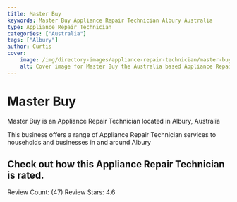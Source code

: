```yaml
---
title: Master Buy
keywords: Master Buy Appliance Repair Technician Albury Australia 
type: Appliance Repair Technician 
categories: ["Australia"]
tags: ["Albury"]
author: Curtis
cover:
    image: /img/directory-images/appliance-repair-technician/master-buy.webp
    alt: Cover image for Master Buy the Australia based Appliance Repair Technician servicing Albury 
---
```


# Master Buy
Master Buy is an Appliance Repair Technician located in Albury, Australia

This business offers a range of Appliance Repair Technician services to households and businesses in and around Albury

## Check out how this Appliance Repair Technician is rated.
Review Count: (47)
Review Stars: 4.6
